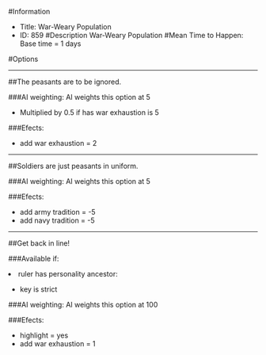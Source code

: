 #Information
 - Title: War-Weary Population
 - ID: 859
#Description
War-Weary Population
#Mean Time to Happen:
Base time = 1 days

#Options

___
##The peasants are to be ignored.

###AI weighting:
AI weights this option at 5
 - Multiplied by 0.5 if has war exhaustion is 5


###Efects:<ul><li>add war exhaustion = 2</li></ul>

___
##Soldiers are just peasants in uniform.

###AI weighting:
AI weights this option at 5


###Efects:<ul><li>add army tradition = -5</li><li>add navy tradition = -5</li></ul>

___
##Get back in line!

###Available if:
<li>ruler has personality ancestor:</li><ul><li>key is strict</li></ul>

###AI weighting:
AI weights this option at 100


###Efects:<ul><li>highlight = yes</li><li>add war exhaustion = 1</li></ul>
